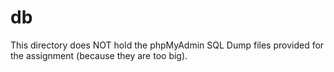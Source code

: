 # db
This directory does NOT hold the phpMyAdmin SQL Dump files provided for the
assignment (because they are too big).